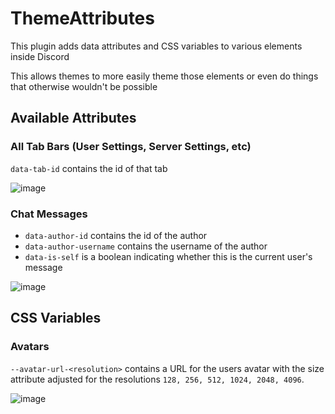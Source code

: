 # ThemeAttributes

This plugin adds data attributes and CSS variables to various elements inside Discord

This allows themes to more easily theme those elements or even do things that otherwise wouldn't be possible

## Available Attributes

### All Tab Bars (User Settings, Server Settings, etc)

`data-tab-id` contains the id of that tab

![image](https://github.com/Vendicated/Roflcord/assets/45497981/1263b782-f673-4f09-820c-4cc366d062ad)

### Chat Messages

- `data-author-id` contains the id of the author
- `data-author-username` contains the username of the author
- `data-is-self` is a boolean indicating whether this is the current user's message

![image](https://github.com/Vendicated/Roflcord/assets/45497981/34bd5053-3381-402f-82b2-9c812cc7e122)

## CSS Variables

### Avatars

`--avatar-url-<resolution>` contains a URL for the users avatar with the size attribute adjusted for the resolutions `128, 256, 512, 1024, 2048, 4096`.

![image](https://github.com/Vendicated/Roflcord/assets/26598490/192ddac0-c827-472f-9933-fa99ff36f723)

